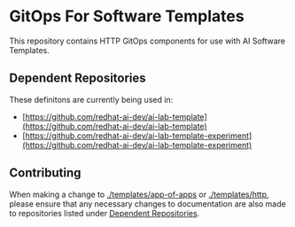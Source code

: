 # GitOps For Software Templates

This repository contains HTTP GitOps components for use with AI Software Templates. 

## Dependent Repositories

These definitons are currently being used in:

- [https://github.com/redhat-ai-dev/ai-lab-template](https://github.com/redhat-ai-dev/ai-lab-template)
- [https://github.com/redhat-ai-dev/ai-lab-template-experiment](https://github.com/redhat-ai-dev/ai-lab-template-experiment)

## Contributing

When making a change to [./templates/app-of-apps](./templates/app-of-apps/) or [./templates/http](./templates/http/), please ensure that any necessary changes to documentation are also made to repositories listed under [Dependent Repositories](#dependent-repositories).
